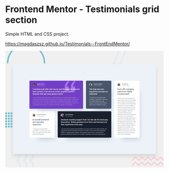 # Frontend Mentor - Testimonials grid section

Simple HTML and CSS project.

https://magdaszsz.github.io/Testimonials--FrontEndMentor/

![Design preview for the Testimonials grid section coding challenge](./design/desktop-preview.jpg)

